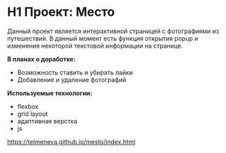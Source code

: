 # H1 Проект: Место

Данный проект является интерактивной страницей с фотографиями из путешествий.
В данный момент есть функция открытия popup и изменения некоторой текстовой информации на странице.

**В планах о доработке:**
* Возможность ставить и убирать лайки
* Добавление и удаление фотографий

**Используемые технологии:** 
* flexbox
* grid layout
* адаптивная верстка 
* js

https://telmeneva.github.io/mesto/index.html